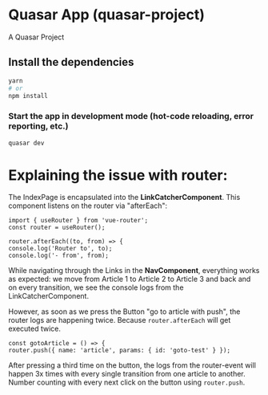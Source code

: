 # Quasar App (quasar-project)

A Quasar Project

## Install the dependencies
```bash
yarn
# or
npm install
```

### Start the app in development mode (hot-code reloading, error reporting, etc.)
```bash
quasar dev
```


#      Explaining the issue with router:

The IndexPage is encapsulated into the <b>LinkCatcherComponent</b>.
This component listens on the router via "afterEach":


    import { useRouter } from 'vue-router';
    const router = useRouter();

    router.afterEach((to, from) => {
    console.log('Router to', to);
    console.log('- from', from);


While navigating through the Links in the <b>NavComponent</b>, everything works as expected:
we move from Article 1 to Article 2 to Article 3 and back and on every transition, we
see the console logs from the LinkCatcherComponent.

However, as soon as we press the Button "go to article with push", the router logs are happening twice.
Because `router.afterEach` will get executed twice.

    const gotoArticle = () => {
    router.push({ name: 'article', params: { id: 'goto-test' } });

After pressing a third time on the button, the logs from the router-event will happen 3x times with every
single transition from one article to another. Number counting with every next click on the button using `router.push`.

